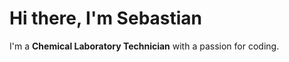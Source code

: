 # Hi there, I'm Sebastian

I'm a **Chemical Laboratory Technician** with a passion for coding.
<!--- 
---

### My YouTube Channel: Learning in Public

I believe to share my learning process will motivate me to go on. My YouTube channel is where I'll document these process.

No videos yet, (have to manage the "Impressumspflicht",) but I will note it here if that changes.

**[vorprogrammiert](https://www.youtube.com/@vorprogrammiert)**

---

### My Philosophy & Tech Stack

I prefere **Free and Open-Source Software (FOSS)** and strive to use them for almost everything. The one notable exception is [REAPER](https://www.reaper.fm/). As a Digital Audio Workstation, its flexibility, developer-friendly pricing, and scripting capabilities have earned it a permanent place in my creative toolkit.

- **OS:** `Linux (Debian + KDE Plasma)`
- **Core Interests:** `AI`, `Solo Game Development`, `Data Science`, `Multimedia Creation`
- **Languages:** `Python`, `Bash`
- **Development & Editing:** `Zed`, `Jupyter Lab`

---

### How to Reach Me

- **[Email Address]**
--->
